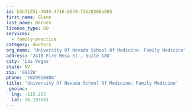 ```yaml
---
id: b3b71251-4945-4716-b578-f2b28260b885
first_name: Glenn
last_name: Barnes
license_type: DO
services:
  - family-practice
category: doctors
org_name: 'University Of Nevada School Of Medicine: Family Medicine'
address: '2410 Fire Mesa St., Suite 180'
city: 'Las Vegas'
state: NV
zip: '89128'
phone: '7029926888'
title: 'University Of Nevada School Of Medicine: Family Medicine'
_geoloc:
  lng: -115.265
  lat: 36.193501
---
```

